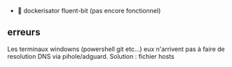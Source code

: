 - 🔲 dockerisator fluent-bit (pas encore fonctionnel)


## erreurs 

Les terminaux windowns (powershell git etc...) eux n'arrivent pas à faire de resolution DNS via pihole/adguard.
Solution : fichier hosts